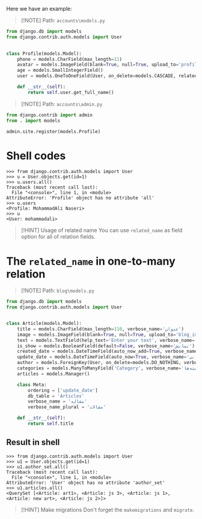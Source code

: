 Here we have an example:
> [!NOTE] Path: `accounts\models.py`
```Python
from django.db import models
from django.contrib.auth.models import User
  

class Profile(models.Model):
    phone = models.CharField(max_length=11)
    avatar = models.ImageField(blank=True, null=True, upload_to='profile_avatar', height_field=None, width_field=None, max_length=None, verbose_name='avatar')
    age = models.SmallIntegerField()
    user = models.OneToOneField(User, on_delete=models.CASCADE, related_name='users')

    def __str__(self):
        return self.user.get_full_name()
```

> [!NOTE] Path: `accounts\admin.py`
```Python
from django.contrib import admin
from . import models

admin.site.register(models.Profile)
```

# Shell codes
```Terminal
>>> from django.contrib.auth.models import User
>>> u = User.objects.get(id=1)
>>> u.users.all()
Traceback (most recent call last):
  File "<console>", line 1, in <module>
AttributeError: 'Profile' object has no attribute 'all'
>>> u.users      
<Profile: MohammadAli Naseri>
>>> u
<User: mohammadali>
```

> [!HINT] Usage of related name
> You can use `related_name` as field option  for all of relation fields.



# The `related_name` in one-to-many relation
> [!NOTE] Path: `blog\models.py`
```Python
from django.db import models
from django.contrib.auth.models import User


class Article(models.Model):
    title = models.CharField(max_length=110, verbose_name='عنوان')
    image = models.ImageField(blank=True, null=True, upload_to='blog_images', height_field=None, width_field=None, max_length=None, verbose_name='تصویر')
    text = models.TextField(help_text='Enter your text', verbose_name='متن')
    is_show = models.BooleanField(default=False, verbose_name='نمایش')
    created_date = models.DateTimeField(auto_now_add=True, verbose_name='تاریخ ایجاد')
    update_date = models.DateTimeField(auto_now=True, verbose_name='آخرین بروزرسانی')
    author = models.ForeignKey(User, on_delete=models.DO_NOTHING, verbose_name='نویسنده', related_name='articles')
    categories = models.ManyToManyField('Category', verbose_name='دسته‌ها')
    articles = models.Manager()

    class Meta:
        ordering = ['update_date']
        db_table = 'Articles'
        verbose_name = 'مقاله'
        verbose_name_plural = 'مقالات'

    def __str__(self):
        return self.title
```

## Result in shell
```Terminal
>>> from django.contrib.auth.models import User
>>> u1 = User.objects.get(id=1)
>>> u1.author_set.all()
Traceback (most recent call last):
  File "<console>", line 1, in <module>
AttributeError: 'User' object has no attribute 'author_set'
>>> u1.articles.all()  
<QuerySet [<Article: art1>, <Article: js 3>, <Article: js 1>, <Article: new art>, <Article: js 2>]>
```


> [!HINT] Make migrations
> Don't forget the `makemigrations` and `migrate`.
